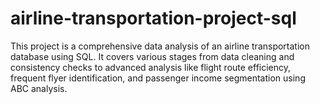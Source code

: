 # airline-transportation-project-sql
This project is a comprehensive data analysis of an airline transportation database using SQL. It covers various stages from data cleaning and consistency checks to advanced analysis like flight route efficiency, frequent flyer identification, and passenger income segmentation using ABC analysis.
